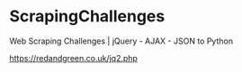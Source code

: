 # ScrapingChallenges
Web Scraping Challenges | jQuery - AJAX - JSON  to Python

https://redandgreen.co.uk/jq2.php
